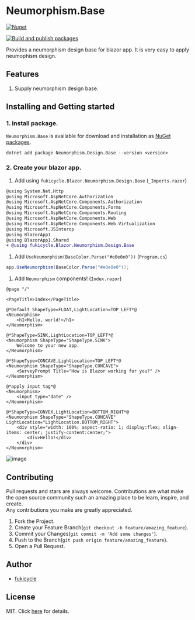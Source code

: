 # Neumorphism.Base
[![Nuget](https://img.shields.io/nuget/v/Neumorphism.Design.Base.svg)](https://www.nuget.org/packages/Neumorphism.Design.Base)

[![Build and publish packages](https://github.com/fukicycle/neumorphism.design.base/actions/workflows/production.yml/badge.svg)](https://github.com/fukicycle/neumorphism.design.base/actions/workflows/production.yml)

Provides a neumorphism design base for blazor app. It is very easy to apply neumophism design.

## Features
1. Supply neumorphism design base.

## Installing and Getting started
### 1. install package.
`Neumorphism.Base` is available for download and installation as [NuGet packages](https://www.nuget.org/packages/Neumorphism.Design.Base).
```
dotnet add package Neumorphism.Design.Base --version <version>
```

### 2. Create your blazor app.
1. Add using `fukicycle.Blazor.Neumorphism.Design.Base` (`_Imports.razor`)
```diff
@using System.Net.Http
@using Microsoft.AspNetCore.Authorization
@using Microsoft.AspNetCore.Components.Authorization
@using Microsoft.AspNetCore.Components.Forms
@using Microsoft.AspNetCore.Components.Routing
@using Microsoft.AspNetCore.Components.Web
@using Microsoft.AspNetCore.Components.Web.Virtualization
@using Microsoft.JSInterop
@using BlazorApp1
@using BlazorApp1.Shared
+ @using fukicycle.Blazor.Neumorphism.Design.Base
```
1. Add `UseNeumorphism(BaseColor.Parse("#e0e0e0"))` (`Program.cs`)
```csharp
app.UseNeumorphism(BaseColor.Parse("#e0e0e0"));
```
1. Add `Neumorphism` components! (`Index.razor`)
```razor
@page "/"

<PageTitle>Index</PageTitle>

@*Default ShapeType=FLOAT,LightLocation=TOP_LEFT*@
<Neumorphism>
    <h1>Hello, world!</h1>
</Neumorphism>

@*ShapeType=SINK,LightLocation=TOP_LEFT*@
<Neumorphism ShapeType="ShapeType.SINK">
    Welcome to your new app.
</Neumorphism>

@*ShapeType=CONCAVE,LightLocation=TOP_LEFT*@
<Neumorphism ShapeType="ShapeType.CONCAVE">
    <SurveyPrompt Title="How is Blazor working for you?" />
</Neumorphism>

@*apply input tag*@
<Neumorphism>
    <input type="date" />
</Neumorphism>

@*ShapeType=CONVEX,LightLocation=BOTTOM_RIGHT*@
<Neumorphism ShapeType="ShapeType.CONCAVE" LightLocation="LightLocation.BOTTOM_RIGHT">
    <div style="width: 100%; aspect-ratio: 1; display:flex; align-items: center; justify-content:center;">
        <div>Hello!</div>
    </div>
</Neumorphism>

```
![image](https://github.com/fukicycle/neumorphism.design.base/assets/106070646/296843a8-f540-46ce-8084-bcd3983861ee)

## Contributing
Pull requests and stars are always welcome.
Contributions are what make the open source community such an amazing place to be learn, inspire, and create.   
Any contributions you make are greatly appreciated.

1. Fork the Project.
2. Create your Feature Branch(`git checkout -b feature/amazing_feature`).
3. Commit your Changes(`git commit -m 'Add some changes'`).
4. Push to the Branch(`git push origin feature/amazing_feature`).
5. Open a Pull Request.

## Author
- [fukicycle](https://github.com/fukicycle)

## License
MIT. Click [here](./LICENSE) for details.
